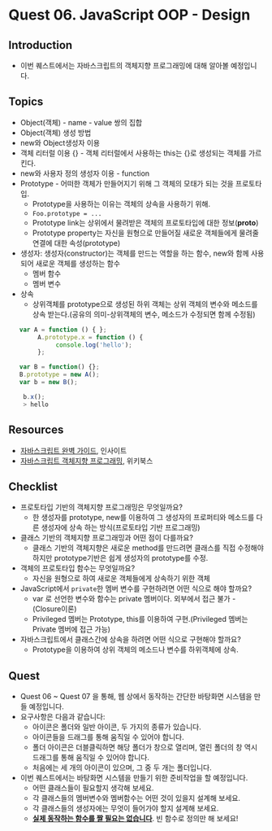 # Quest 06. JavaScript OOP - Design


## Introduction
* 이번 퀘스트에서는 자바스크립트의 객체지향 프로그래밍에 대해 알아볼 예정입니다.

## Topics
* Object(객체) - name - value 쌍의 집합
* Object(객체) 생성 방법
 * new와 Object생성자 이용
 * 객체 리터럴 이용 {} - 객체 리터럴에서 사용하는 this는 {}로 생성되는 객체를 가르킨다.
 * new와 사용자 정의 생성자 이용 - function
* Prototype - 어떠한 객체가 만들어지기 위해 그 객체의 모태가 되는 것을 프로토타입.
  * Prototype을 사용하는 이유는 객체의 상속을 사용하기 위해.
  * `Foo.prototype = ...`
  * Prototype link는 상위에서 물려받은 객체의 프로토타입에 대한 정보(__proto__)
  * Prototype property는 자신을 원형으로 만들어질 새로운 객체들에게 물려줄 연결에 대한 속성(prototype)
* 생성자: 생성자(constructor)는 객체를 만드는 역할을 하는 함수, new와 함께 사용되어 새로운 객체를 생성하는 함수
  * 멤버 함수
  * 멤버 변수
* 상속
  * 상위객체를 prototype으로 생성된 하위 객체는 상위 객체의 변수와 메소드를 상속 받는다.(공유의 의미-상위객체의 변수, 메소드가 수정되면 함께 수정됨)
 ```JavaScript
    var A = function () { };
         A.prototype.x = function () {
              console.log('hello');
         };

    var B = function() {};
    B.prototype = new A();
    var b = new B();

     b.x();
     > hello
 ```

## Resources
* [자바스크립트 완벽 가이드](http://www.yes24.com/24/Goods/8275120?Acode=101), 인사이트
* [자바스크립트 객체지향 프로그래밍](http://www.yes24.com/24/Goods/7276246?Acode=101), 위키북스

## Checklist
* 프로토타입 기반의 객체지향 프로그래밍은 무엇일까요?
  * 한 생성자를 prototype, new를 이용하여 그 생성자의 프로퍼티와 메소드를 다른 생성자에 상속 하는 방식(프로토타입 기반 프로그래밍)
* 클래스 기반의 객체지향 프로그래밍과 어떤 점이 다를까요?
  * 클래스 기반의 객체지향은 새로운 method를 만드려면 클래스를 직접 수정해야하지만 prototype기반은 쉽게 생성자의 prototype를 수정.
* 객체의 프로토타입 함수는 무엇일까요?
  * 자신을 원형으로 하여 새로운 객체들에게 상속하기 위한 객체
* JavaScript에서 `private`한 멤버 변수를 구현하려면 어떤 식으로 해야 할까요?
  * var 로 선언한 변수와 함수는 private 멤버이다. 외부에서 접근 불가 - (Closure이론)
  * Privileged 멤버는 Prototype, this를 이용하여 구현.(Privileged 멤버는 Private 멤버에 접근 가능)
* 자바스크립트에서 클래스간에 상속을 하려면 어떤 식으로 구현해야 할까요?
  * Prototype을 이용하여 상위 객체의 메소드나 변수를 하위객체에 상속.

## Quest
* Quest 06 ~ Quest 07 을 통해, 웹 상에서 동작하는 간단한 바탕화면 시스템을 만들 예정입니다.
* 요구사항은 다음과 같습니다:
  * 아이콘은 폴더와 일반 아이콘, 두 가지의 종류가 있습니다.
  * 아이콘들을 드래그를 통해 움직일 수 있어야 합니다.
  * 폴더 아이콘은 더블클릭하면 해당 폴더가 창으로 열리며, 열린 폴더의 창 역시 드래그를 통해 움직일 수 있어야 합니다.
  * 처음에는 세 개의 아이콘이 있으며, 그 중 두 개는 폴더입니다.
* 이번 퀘스트에서는 바탕화면 시스템을 만들기 위한 준비작업을 할 예정입니다.
  * 어떤 클래스들이 필요할지 생각해 보세요.
  * 각 클래스들의 멤버변수와 멤버함수는 어떤 것이 있을지 설계해 보세요.
  * 각 클래스들의 생성자에는 무엇이 들어가야 할지 설계해 보세요.
  * <u>**실제 동작하는 함수를 짤 필요는 없습니다**</u>. 빈 함수로 정의만 해 보세요!
